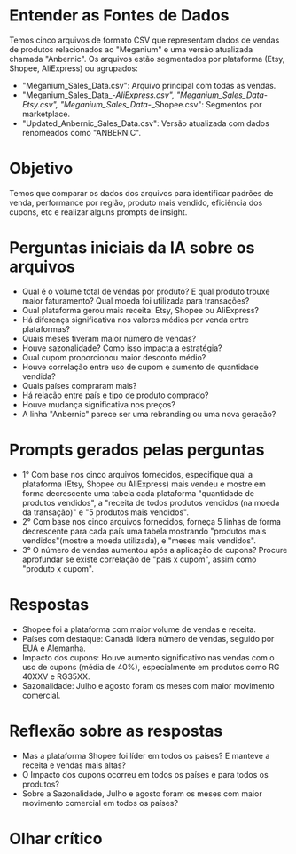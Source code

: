 # Entender as Fontes de Dados  

Temos cinco arquivos de formato CSV que representam dados de vendas de produtos relacionados ao "Meganium" e uma versão atualizada chamada "Anbernic". Os arquivos estão segmentados por plataforma (Etsy, Shopee, AliExpress) ou agrupados: 

  - "Meganium_Sales_Data.csv": Arquivo principal com todas as vendas.
  - "Meganium_Sales_Data_-_AliExpress.csv", "Meganium_Sales_Data_-_Etsy.csv", "Meganium_Sales_Data_-_Shopee.csv": Segmentos por marketplace.
  - "Updated_Anbernic_Sales_Data.csv": Versão atualizada com dados renomeados como "ANBERNIC".
     

# Objetivo  

Temos que comparar os dados dos arquivos para identificar padrões de venda, performance por região, produto mais vendido, eficiência dos cupons, etc e realizar alguns prompts de insight.

# Perguntas iniciais da IA sobre os arquivos

  - Qual é o volume total de vendas por produto? E qual produto trouxe maior faturamento? Qual moeda foi utilizada para transações?
  - Qual plataforma gerou mais receita: Etsy, Shopee ou AliExpress?
  - Há diferença significativa nos valores médios por venda entre plataformas?
  - Quais meses tiveram maior número de vendas?
  - Houve sazonalidade? Como isso impacta a estratégia?
  - Qual cupom proporcionou maior desconto médio?
  - Houve correlação entre uso de cupom e aumento de quantidade vendida?
  - Quais países compraram mais?
  - Há relação entre país e tipo de produto comprado?
  - Houve mudança significativa nos preços?
  - A linha "Anbernic" parece ser uma rebranding ou uma nova geração?

 # Prompts gerados pelas perguntas

 - 1° Com base nos cinco arquivos fornecidos, especifique qual a plataforma (Etsy, Shopee ou AliExpress) mais vendeu e mostre em forma decrescente uma tabela cada plataforma "quantidade de produtos vendidos", a "receita de todos produtos vendidos (na moeda da transação)" e "5 produtos mais vendidos".
 - 2° Com base nos cinco arquivos fornecidos, forneça 5 linhas de forma decrescente para cada país uma tabela mostrando "produtos mais vendidos"(mostre a moeda utilizada), e "meses mais vendidos".
 - 3° O número de vendas aumentou após a aplicação de cupons? Procure aprofundar se existe correlação de "país x cupom", assim como "produto x cupom".
    
# Respostas

  - Shopee foi a plataforma com maior volume de vendas e receita.
  - Países com destaque:  Canadá lidera número de vendas, seguido por EUA e Alemanha.
  - Impacto dos cupons:  Houve aumento significativo nas vendas com o uso de cupons (média de 40%), especialmente em produtos como RG 40XXV e RG35XX.
  - Sazonalidade:  Julho e agosto foram os meses com maior movimento comercial.

# Reflexão sobre as respostas

  - Mas a plataforma Shopee foi líder em todos os países?  E manteve a receita  e vendas mais altas?
  - O Impacto dos cupons ocorreu em todos os países e para todos os produtos?
  - Sobre a Sazonalidade, Julho e agosto foram os meses com maior movimento comercial em todos os países?
    
# Olhar crítico


     
